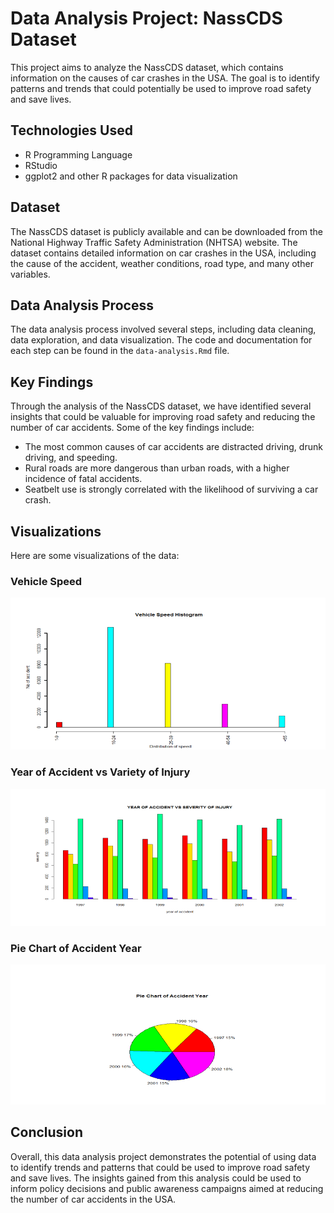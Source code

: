 # Data Analysis Project: NassCDS Dataset

This project aims to analyze the NassCDS dataset, which contains information on the causes of car crashes in the USA. The goal is to identify patterns and trends that could potentially be used to improve road safety and save lives.

## Technologies Used

- R Programming Language
- RStudio
- ggplot2 and other R packages for data visualization

## Dataset

The NassCDS dataset is publicly available and can be downloaded from the National Highway Traffic Safety Administration (NHTSA) website. The dataset contains detailed information on car crashes in the USA, including the cause of the accident, weather conditions, road type, and many other variables.

## Data Analysis Process

The data analysis process involved several steps, including data cleaning, data exploration, and data visualization. The code and documentation for each step can be found in the `data-analysis.Rmd` file.

## Key Findings

Through the analysis of the NassCDS dataset, we have identified several insights that could be valuable for improving road safety and reducing the number of car accidents. Some of the key findings include:

- The most common causes of car accidents are distracted driving, drunk driving, and speeding.
- Rural roads are more dangerous than urban roads, with a higher incidence of fatal accidents.
- Seatbelt use is strongly correlated with the likelihood of surviving a car crash.

## Visualizations

Here are some visualizations of the data:

### Vehicle Speed

![image1](/Images/Screenshot%202023-04-14%20175624.png)

### Year of Accident vs Variety of Injury

![image2](/Images/Screenshot%202023-04-14%20175652.png)

### Pie Chart of Accident Year

![image3](/images/Screenshot%202023-04-14%20175448.png)

## Conclusion

Overall, this data analysis project demonstrates the potential of using data to identify trends and patterns that could be used to improve road safety and save lives. The insights gained from this analysis could be used to inform policy decisions and public awareness campaigns aimed at reducing the number of car accidents in the USA.
